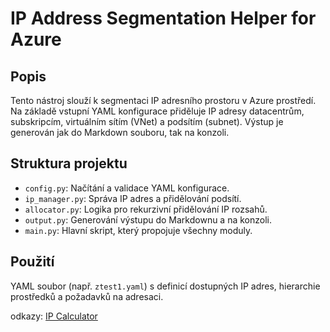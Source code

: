 # IP Address Segmentation Helper for Azure

## Popis
Tento nástroj slouží k segmentaci IP adresního prostoru v Azure prostředí. Na základě vstupní YAML konfigurace přiděluje IP adresy datacentrům, subskripcím, virtuálním sítím (VNet) a podsítím (subnet). Výstup je generován jak do Markdown souboru, tak na konzoli.

## Struktura projektu
- `config.py`: Načítání a validace YAML konfigurace.
- `ip_manager.py`: Správa IP adres a přidělování podsítí.
- `allocator.py`: Logika pro rekurzivní přidělování IP rozsahů.
- `output.py`: Generování výstupu do Markdownu a na konzoli.
- `main.py`: Hlavní skript, který propojuje všechny moduly.

## Použití
YAML soubor (např. `ztest1.yaml`) s definicí dostupných IP adres, hierarchie prostředků a požadavků na adresaci.

odkazy: [IP Calculator](https://www.calculator.net/ip-subnet-calculator.html)
